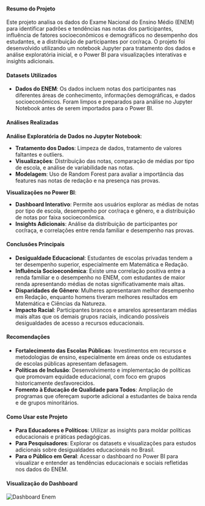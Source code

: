 #### Resumo do Projeto
Este projeto analisa os dados do Exame Nacional do Ensino Médio (ENEM) para identificar padrões e tendências nas notas dos participantes, influência de fatores socioeconômicos e demográficos no desempenho dos estudantes, e a distribuição de participantes por cor/raça. O projeto foi desenvolvido utilizando um notebook Jupyter para tratamento dos dados e análise exploratória inicial, e o Power BI para visualizações interativas e insights adicionais.

#### Datasets Utilizados
- **Dados do ENEM**: Os dados incluem notas dos participantes nas diferentes áreas de conhecimento, informações demográficas, e dados socioeconômicos. Foram limpos e preparados para análise no Jupyter Notebook antes de serem importados para o Power BI.

#### Análises Realizadas
**Análise Exploratória de Dados no Jupyter Notebook**:
   - **Tratamento dos Dados**: Limpeza de dados, tratamento de valores faltantes e outliers.
   - **Visualizações**: Distribuição das notas, comparação de médias por tipo de escola, e análise de variabilidade nas notas.
   - **Modelagem**: Uso de Random Forest para avaliar a importância das features nas notas de redação e na presença nas provas.

**Visualizações no Power BI**:
   - **Dashboard Interativo**: Permite aos usuários explorar as médias de notas por tipo de escola, desempenho por cor/raça e gênero, e a distribuição de notas por faixa socioeconômica.
   - **Insights Adicionais**: Análise da distribuição de participantes por cor/raça, e correlações entre renda familiar e desempenho nas provas.

#### Conclusões Principais
- **Desigualdade Educacional**: Estudantes de escolas privadas tendem a ter desempenho superior, especialmente em Matemática e Redação.
- **Influência Socioeconômica**: Existe uma correlação positiva entre a renda familiar e o desempenho no ENEM, com estudantes de maior renda apresentando médias de notas significativamente mais altas.
- **Disparidades de Gênero**: Mulheres apresentaram melhor desempenho em Redação, enquanto homens tiveram melhores resultados em Matemática e Ciências da Natureza.
- **Impacto Racial**: Participantes brancos e amarelos apresentaram médias mais altas que os demais grupos raciais, indicando possíveis desigualdades de acesso a recursos educacionais.

#### Recomendações
- **Fortalecimento das Escolas Públicas**: Investimentos em recursos e metodologias de ensino, especialmente em áreas onde os estudantes de escolas públicas apresentam defasagem.
- **Políticas de Inclusão**: Desenvolvimento e implementação de políticas que promovam equidade educacional, com foco em grupos historicamente desfavorecidos.
- **Fomento à Educação de Qualidade para Todos**: Ampliação de programas que ofereçam suporte adicional a estudantes de baixa renda e de grupos minoritários.

#### Como Usar este Projeto
- **Para Educadores e Políticos**: Utilizar as insights para moldar políticas educacionais e práticas pedagógicas.
- **Para Pesquisadores**: Explorar os datasets e visualizações para estudos adicionais sobre desigualdades educacionais no Brasil.
- **Para o Público em Geral**: Acessar o dashboard no Power BI para visualizar e entender as tendências educacionais e sociais refletidas nos dados do ENEM.

#### Visualização do Dashboard
![Dashboard Enem](ENEM_2023/enem_dashboard.png)
